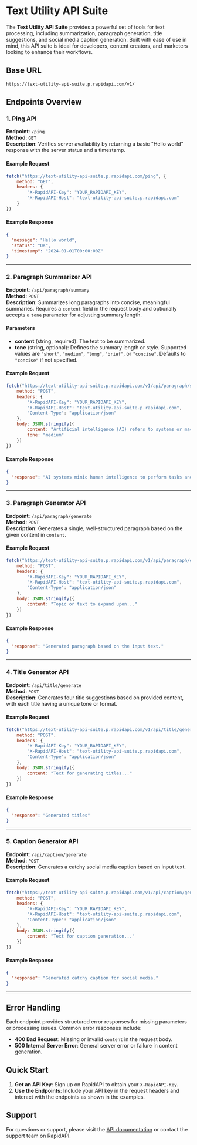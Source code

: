 # Text Utility API Suite

The **Text Utility API Suite** provides a powerful set of tools for text processing, including summarization, paragraph generation, title suggestions, and social media caption generation. Built with ease of use in mind, this API suite is ideal for developers, content creators, and marketers looking to enhance their workflows.

## Base URL
```plaintext
https://text-utility-api-suite.p.rapidapi.com/v1/
```

## Endpoints Overview

### 1. Ping API

**Endpoint**: `/ping`  
**Method**: `GET`  
**Description**: Verifies server availability by returning a basic "Hello world" response with the server status and a timestamp.

#### Example Request
```javascript
fetch("https://text-utility-api-suite.p.rapidapi.com/ping", {
    method: "GET",
    headers: {
        "X-RapidAPI-Key": "YOUR_RAPIDAPI_KEY",
        "X-RapidAPI-Host": "text-utility-api-suite.p.rapidapi.com"
    }
})
```

#### Example Response
```json
{
  "message": "Hello world",
  "status": "OK",
  "timestamp": "2024-01-01T00:00:00Z"
}
```

---

### 2. Paragraph Summarizer API

**Endpoint**: `/api/paragraph/summary`  
**Method**: `POST`  
**Description**: Summarizes long paragraphs into concise, meaningful summaries. Requires a `content` field in the request body and optionally accepts a `tone` parameter for adjusting summary length.

#### Parameters
- **content** (string, required): The text to be summarized.
- **tone** (string, optional): Defines the summary length or style. Supported values are `"short"`, `"medium"`, `"long"`, `"brief"`, or `"concise"`. Defaults to `"concise"` if not specified.

#### Example Request
```javascript
fetch("https://text-utility-api-suite.p.rapidapi.com/v1/api/paragraph/summary", {
    method: "POST",
    headers: {
        "X-RapidAPI-Key": "YOUR_RAPIDAPI_KEY",
        "X-RapidAPI-Host": "text-utility-api-suite.p.rapidapi.com",
        "Content-Type": "application/json"
    },
    body: JSON.stringify({
        content: "Artificial intelligence (AI) refers to systems or machines that mimic human intelligence to perform tasks and can iteratively improve themselves based on the information they collect...",
        tone: "medium"
    })
})
```

#### Example Response
```json
{
  "response": "AI systems mimic human intelligence to perform tasks and improve through data collection, with applications in customer service, image recognition, and content recommendations."
}
```

---

### 3. Paragraph Generator API

**Endpoint**: `/api/paragraph/generate`  
**Method**: `POST`  
**Description**: Generates a single, well-structured paragraph based on the given content in `content`.

#### Example Request
```javascript
fetch("https://text-utility-api-suite.p.rapidapi.com/v1/api/paragraph/generate", {
    method: "POST",
    headers: {
        "X-RapidAPI-Key": "YOUR_RAPIDAPI_KEY",
        "X-RapidAPI-Host": "text-utility-api-suite.p.rapidapi.com",
        "Content-Type": "application/json"
    },
    body: JSON.stringify({
        content: "Topic or text to expand upon..."
    })
})
```

#### Example Response
```json
{
  "response": "Generated paragraph based on the input text."
}
```

---

### 4. Title Generator API

**Endpoint**: `/api/title/generate`  
**Method**: `POST`  
**Description**: Generates four title suggestions based on provided content, with each title having a unique tone or format.

#### Example Request
```javascript
fetch("https://text-utility-api-suite.p.rapidapi.com/v1/api/title/generate", {
    method: "POST",
    headers: {
        "X-RapidAPI-Key": "YOUR_RAPIDAPI_KEY",
        "X-RapidAPI-Host": "text-utility-api-suite.p.rapidapi.com",
        "Content-Type": "application/json"
    },
    body: JSON.stringify({
        content: "Text for generating titles..."
    })
})
```

#### Example Response
```json
{
  "response": "Generated titles"
}
```

---

### 5. Caption Generator API

**Endpoint**: `/api/caption/generate`  
**Method**: `POST`  
**Description**: Generates a catchy social media caption based on input text.

#### Example Request
```javascript
fetch("https://text-utility-api-suite.p.rapidapi.com/v1/api/caption/generate", {
    method: "POST",
    headers: {
        "X-RapidAPI-Key": "YOUR_RAPIDAPI_KEY",
        "X-RapidAPI-Host": "text-utility-api-suite.p.rapidapi.com",
        "Content-Type": "application/json"
    },
    body: JSON.stringify({
        content: "Text for caption generation..."
    })
})
```

#### Example Response
```json
{
  "response": "Generated catchy caption for social media."
}
```

---

## Error Handling
Each endpoint provides structured error responses for missing parameters or processing issues. Common error responses include:

- **400 Bad Request**: Missing or invalid `content` in the request body.
- **500 Internal Server Error**: General server error or failure in content generation.

## Quick Start
1. **Get an API Key**: Sign up on RapidAPI to obtain your `X-RapidAPI-Key`.
2. **Use the Endpoints**: Include your API key in the request headers and interact with the endpoints as shown in the examples.

## Support
For questions or support, please visit the [API documentation](https://rapidapi.com/mrsajadpp-QM3iUwNG3/api/text-utility-api-suite) or contact the support team on RapidAPI.